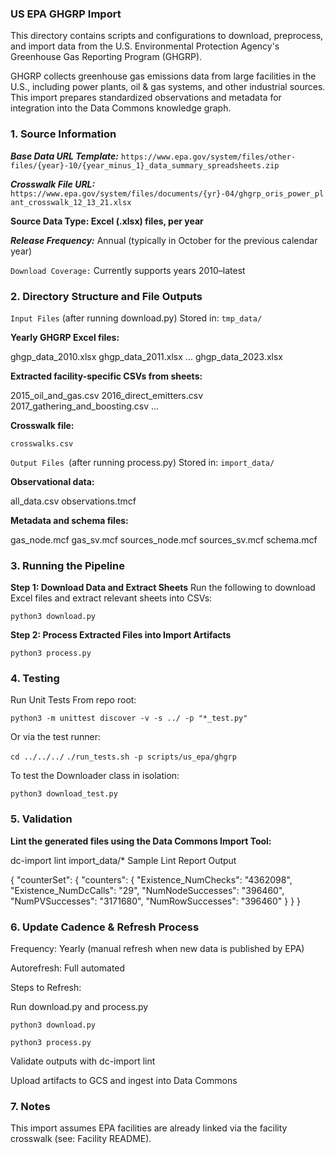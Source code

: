 ### US EPA GHGRP Import
This directory contains scripts and configurations to download, preprocess, and import data from the U.S. Environmental Protection Agency's Greenhouse Gas Reporting Program (GHGRP).

GHGRP collects greenhouse gas emissions data from large facilities in the U.S., including power plants, oil & gas systems, and other industrial sources. This import prepares standardized observations and metadata for integration into the Data Commons knowledge graph.

### 1. Source Information
***Base Data URL Template:***
`https://www.epa.gov/system/files/other-files/{year}-10/{year_minus_1}_data_summary_spreadsheets.zip`

***Crosswalk File URL:***
`https://www.epa.gov/system/files/documents/{yr}-04/ghgrp_oris_power_plant_crosswalk_12_13_21.xlsx`

**Source Data Type: Excel (.xlsx) files, per year**

***Release Frequency:*** Annual (typically in October for the previous calendar year)

`Download Coverage:`
Currently supports years 2010–latest

### 2. Directory Structure and File Outputs
`Input Files` (after running download.py)
Stored in: `tmp_data/`

**Yearly GHGRP Excel files:**

ghgp_data_2010.xlsx
ghgp_data_2011.xlsx
...
ghgp_data_2023.xlsx

**Extracted facility-specific CSVs from sheets:**

2015_oil_and_gas.csv
2016_direct_emitters.csv
2017_gathering_and_boosting.csv
...

**Crosswalk file:**

`crosswalks.csv`

`Output Files `(after running process.py)
Stored in: `import_data/`

**Observational data:**

all_data.csv
observations.tmcf

**Metadata and schema files:**

gas_node.mcf
gas_sv.mcf
sources_node.mcf
sources_sv.mcf
schema.mcf

### 3. Running the Pipeline
**Step 1: Download Data and Extract Sheets**
Run the following to download Excel files and extract relevant sheets into CSVs:

`python3 download.py`

**Step 2: Process Extracted Files into Import Artifacts**

`python3 process.py`

### 4. Testing
Run Unit Tests
From repo root:

`python3 -m unittest discover -v -s ../ -p "*_test.py"`

Or via the test runner:

`cd ../../../`
`./run_tests.sh -p scripts/us_epa/ghgrp`

To test the Downloader class in isolation:

`python3 download_test.py`

### 5. Validation

**Lint the generated files using the Data Commons Import Tool:**

dc-import lint import_data/*
Sample Lint Report Output

{
  "counterSet": {
    "counters": {
      "Existence_NumChecks": "4362098",
      "Existence_NumDcCalls": "29",
      "NumNodeSuccesses": "396460",
      "NumPVSuccesses": "3171680",
      "NumRowSuccesses": "396460"
    }
  }
}

### 6. Update Cadence & Refresh Process
Frequency: Yearly (manual refresh when new data is published by EPA)

Autorefresh: Full automated

Steps to Refresh:

Run download.py and process.py

`python3 download.py`

`python3 process.py`

Validate outputs with dc-import lint

Upload artifacts to GCS and ingest into Data Commons

### 7. Notes
This import assumes EPA facilities are already linked via the facility crosswalk (see: Facility README).